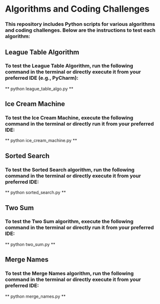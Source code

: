 # Algorithms and Coding Challenges

### This repository includes Python scripts for various algorithms and coding challenges. Below are the instructions to test each algorithm:

## League Table Algorithm

### To test the League Table Algorithm, run the following command in the terminal or directly execute it from your preferred IDE (e.g., PyCharm):

**  python league_table_algo.py **

## Ice Cream Machine

### To test the Ice Cream Machine, execute the following command in the terminal or directly run it from your preferred IDE:

**  python ice_cream_machine.py **

## Sorted Search

### To test the Sorted Search algorithm, run the following command in the terminal or directly execute it from your preferred IDE:

**  python sorted_search.py **

## Two Sum

### To test the Two Sum algorithm, execute the following command in the terminal or directly run it from your preferred IDE:

**  python two_sum.py **

## Merge Names

### To test the Merge Names algorithm, run the following command in the terminal or directly execute it from your preferred IDE:

**  python merge_names.py **
